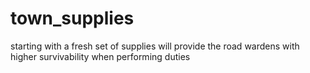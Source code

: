 # town_supplies
starting with a fresh set of supplies will provide the road wardens with higher survivability when performing duties

